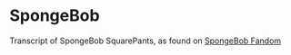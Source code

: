 # SpongeBob

Transcript of SpongeBob SquarePants, as found on [SpongeBob Fandom](https://spongebob.fandom.com)
